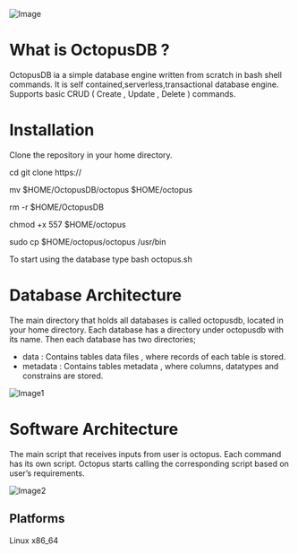 ![Image](https://github.com/AyaHamedd/OctopusDB/blob/main/octopusdb.jpeg)

# What is OctopusDB ?

OctopusDB ia a simple database engine written from scratch in bash shell commands. It is self contained,serverless,transactional database engine. Supports basic CRUD ( Create , Update , Delete ) commands.

# Installation
Clone the repository in your home directory.

cd
git clone https://

mv $HOME/OctopusDB/octopus $HOME/octopus

rm -r $HOME/OctopusDB

chmod +x 557 $HOME/octopus

sudo cp $HOME/octopus/octopus /usr/bin

To start using the database type
bash octopus.sh

# Database Architecture
The main directory that holds all databases is called octopusdb, located in your home directory. Each database has a directory under  octopusdb with its name. Then each database has two directories;
- data : Contains tables data files , where records of each table is stored.
- metadata : Contains tables metadata , where columns, datatypes and constrains are stored.

![Image1](https://github.com/AyaHamedd/OctopusDB/blob/main/dbArchitectue.png)

# Software Architecture
The main script that receives inputs from user is octopus. Each command has its own script. Octopus starts calling the corresponding script based on user’s requirements.

![Image2](https://github.com/AyaHamedd/OctopusDB/blob/main/swArchitecture.png)

## Platforms
Linux x86_64


